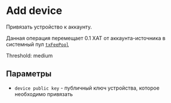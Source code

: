 # Add device

Привязать устройство к аккаунту.

Данная операция перемещает 0.1 XAT от аккаунта-источника в системный пул [`txFeePool`][1]

Threshold: medium


## Параметры

- `device public key` - публичный ключ устройства, которое необходимо привязать

<!--
## Ошибки

- ADD_DEVICE_MALFORMED - неверные входящие данные
- ADD_DEVICE_UNDERFUNDED - у аккаунта-источника недостаточно средств для совершения операции
- ADD_DEVICE_ALREADY_EXIST - публичный ключ устройства уже привязан к одному аккаунту в сети
-->

[1]: ../glossary/system-pools.md#txfeepool